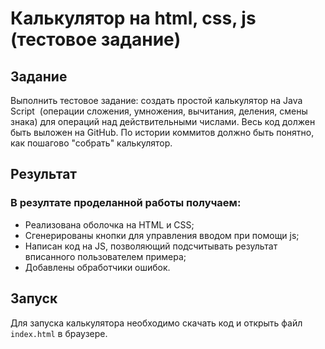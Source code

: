 # Калькулятор на html, css, js (тестовое задание)

## Задание
  Выполнить тестовое задание: создать простой калькулятор на Java Script  (операции сложения, умножения, вычитания, деления, смены знака) для операций над действительными числами. Весь код должен быть выложен на GitHub. По истории коммитов должно быть понятно, как пошагово "собрать" калькулятор.

## Результат
### В резултате проделанной работы получаем:
- Реализована оболочка на HTML и CSS;
- Сгенерированы кнопки для управления вводом при помощи js;
- Написан код на JS, позволяющий подсчитывать результат вписанного пользователем примера;
- Добавлены обработчики ошибок.

## Запуск
Для запуска калькулятора необходимо скачать код и открыть файл <code>index.html</code> в браузере.